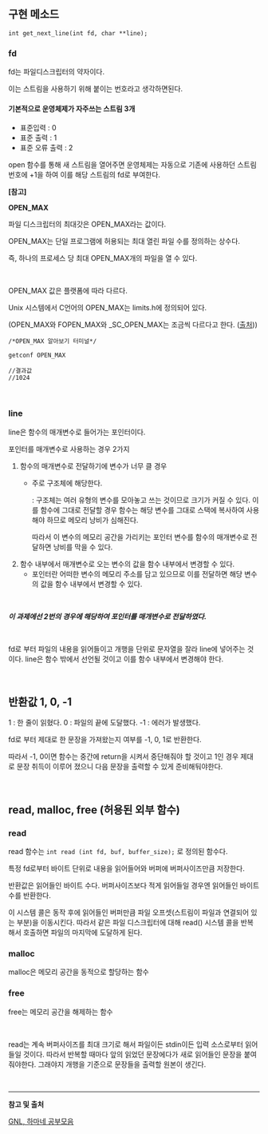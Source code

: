 ## 구현 메소드

```
int get_next_line(int fd, char **line);
```

### fd
fd는 파일디스크립터의 약자이다.

이는 스트림을 사용하기 위해 붙이는 번호라고 생각하면된다.

#### 기본적으로 운영체제가 자주쓰는 스트림 3개
* 표준입력 : 0
* 표준 출력 : 1
* 표준 오류 출력 : 2

open 함수를 통해 새 스트림을 열어주면 운영체제는 자동으로 기존에 사용하던 스트림 번호에 +1을 하여 이를 해당 스트림의 fd로 부여한다.

**[참고]**

**OPEN_MAX**

파일 디스크립터의 최대갓은 OPEN_MAX라는 값이다.

OPEN_MAX는 단일 프로그램에 허용되는 최대 열린 파일 수를 정의하는 상수다.

즉, 하나의 프로세스 당 최대 OPEN_MAX개의 파일을 열 수 있다.

</br>

OPEN_MAX 값은 플랫폼에 따라 다르다.

Unix 시스템에서 C언어의 OPEN_MAX는 limits.h에 정의되어 있다.

(OPEN_MAX와 FOPEN_MAX와 _SC_OPEN_MAX는 조금씩 다르다고 한다. ([출처](https://www.javaer101.com/article/2890626.html)))


```
/*OPEN_MAX 알아보기 터미널*/

getconf OPEN_MAX

//결과값
//1024
```

</br>

### line
line은 함수의 매개변수로 들어가는 포인터이다.

포인터를 매개변수로 사용하는 경우 2가지
1. 함수의 매개변수로 전달하기에 변수가 너무 클 경우
    * 주로 구조체에 해당한다.

      :  구조체는 여러 유형의 변수를 모아놓고 쓰는 것이므로 크기가 커질 수 있다.
      이를 함수에 그대로 전달할 경우 함수는 해당 변수를 그대로 스택에 복사하여 사용해야 하므로 메모리 낭비가 심해진다.

      따라서 이 변수의 메모리 공간을 가리키는 포인터 변수를 함수의 매개변수로 전달하면 낭비를 막을 수 있다.
2. 함수 내부에서 매개변수로 오는 변수의 값을 함수 내부에서 변경할 수 있다.
    * 포인터란 어떠한 변수의 메모리 주소를 담고 있으므로 이를 전달하면 해당 변수의 값을 함수 내부에서 변경할 수 있다.

</br>

***이 과제에선 2번의 경우에 해당하여 포인터를 매개변수로 전달하였다.***

</br>

fd로 부터 파일의 내용을 읽어들이고 개행을 단위로 문자열을 잘라 line에 넣어주는 것이다.
line은 함수 밖에서 선언될 것이고 이를 함수 내부에서 변경해야 한다.

</br>

## 반환값 1, 0, -1

1  : 한 줄이 읽혔다.
0  : 파일의 끝에 도달했다.
-1 : 에러가 발생했다.

fd로 부터 제대로 한 문장을 가져왔는지 여부를 -1, 0, 1로 반환한다.

따라서 -1, 0이면 함수는 중간에 return을 시켜서 중단해줘야 할 것이고 1인 경우 제대로 문장 취득이 이루어 졌으니 다음 문장을 출력할 수 있게 준비해둬야한다.

</br>

## read, malloc, free (허용된 외부 함수)

### read

read 함수는  `int read (int fd, buf, buffer_size);` 로 정의된 함수다.

특정 fd로부터 바이트 단위로 내용을 읽어들어와 버퍼에 버퍼사이즈만큼 저장한다.

반환값은 읽어들인 바이트 수다. 버퍼사이즈보다 적게 읽어들일 경우엔 읽어들인 바이트 수를 반환한다.

이 시스템 콜은 동작 후에 읽어들인 버퍼만큼 파일 오프셋(스트림이 파일과 연결되어 있는 부분)을 이동시킨다.
따라서 같은 파일 디스크립터에 대해 read() 시스템 콜을 반복해서 호출하면 파일의 마지막에 도달하게 된다.

### malloc

malloc은 메모리 공간을 동적으로 할당하는 함수

### free
free는 메모리 공간을 해제하는 함수


</br>

read는 계속 버퍼사이즈를 최대 크기로 해서 파일이든 stdin이든 입력 소스로부터 읽어들일 것이다.
따라서 반복할 때마다 앞의 읽었던 문장에다가 새로 읽어들인 문장을 붙여줘야한다. 그래야지 개행을 기준으로 문장들을 출력할 원본이 생긴다.

</br>

---

**참고 및 출처**

[GNL, 하마네 공부모음](https://blog.naver.com/bewriter310)




